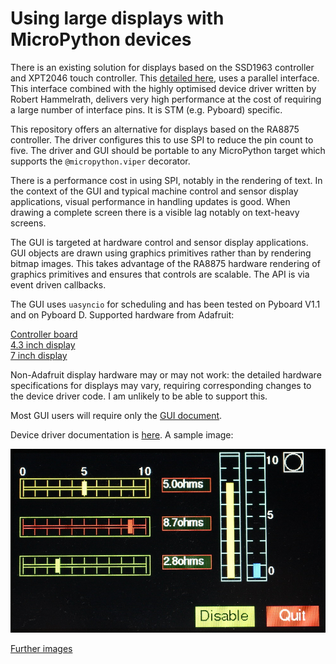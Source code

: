# Using large displays with MicroPython devices

There is an existing solution for displays based on the SSD1963 controller and
XPT2046 touch controller. This [detailed here](https://github.com/peterhinch/micropython-tft-gui),
uses a parallel interface. This interface combined with the highly optimised
device driver written by Robert Hammelrath, delivers very high performance at
the cost of requiring a large number of interface pins. It is STM (e.g. Pyboard)
specific.

This repository offers an alternative for displays based on the RA8875
controller. The driver configures this to use SPI to reduce the pin count to
five. The driver and GUI should be portable to any MicroPython target which
supports the `@micropython.viper` decorator.

There is a performance cost in using SPI, notably in the rendering of text. In
the context of the GUI and typical machine control and sensor display
applications, visual performance in handling updates is good. When drawing a
complete screen there is a visible lag notably on text-heavy screens.

The GUI is targeted at hardware control and sensor display applications. GUI
objects are drawn using graphics primitives rather than by rendering bitmap
images. This takes advantage of the RA8875 hardware rendering of graphics
primitives and ensures that controls are scalable. The API is via event driven
callbacks.

The GUI uses `uasyncio` for scheduling and has been tested on Pyboard V1.1 and
on Pyboard D. Supported hardware from Adafruit:

[Controller board](https://www.adafruit.com/product/1590)  
[4.3 inch display](https://www.adafruit.com/product/1591)  
[7 inch display](https://www.adafruit.com/product/2354)

Non-Adafruit display hardware may or may not work: the detailed hardware
specifications for displays may vary, requiring corresponding changes to the
device driver code. I am unlikely to be able to support this.

Most GUI users will require only the [GUI document](docs/GUI.md).

Device driver documentation is [here](docs/DRIVER.md). A sample image:

![Horizontal sliders](./docs/horiz_slider_2.JPG)

[Further images](./docs/IMAGES.md)
